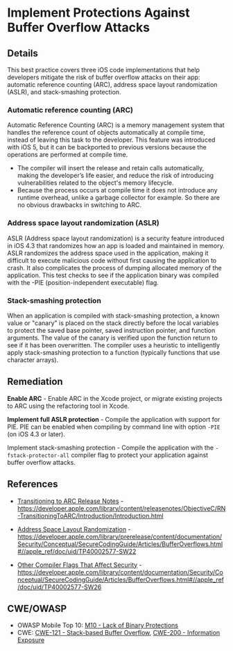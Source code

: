 # Implement Protections Against Buffer Overflow Attacks

## Details 

This best practice covers three iOS code implementations that help developers mitigate the risk of buffer overflow attacks on their app: automatic reference counting (ARC), address space layout randomization (ASLR), and stack-smashing protection.

### Automatic reference counting (ARC)

Automatic Reference Counting (ARC) is a memory management system that handles the reference count of objects automatically at compile time, instead of leaving this task to the developer. This feature was introduced with iOS 5, but it can be backported to previous versions because the operations are performed at compile time.

* The compiler will insert the release and retain calls automatically, making the developer’s life easier, and reduce the risk of introducing vulnerabilities related to the object's memory lifecycle.
* Because the process occurs at compile time it does not introduce any runtime overhead, unlike a garbage collector for example. So there are no obvious drawbacks in switching to ARC.


### Address space layout randomization (ASLR)

ASLR (Address space layout randomization) is a security feature introduced in iOS 4.3 that randomizes how an app is loaded and maintained in memory. ASLR randomizes the address space used in the application, making it difficult to execute malicious code without first causing the application to crash. It also complicates the process of dumping allocated memory of the application. This test checks to see if the application binary was compiled with the -PIE (position-independent executable) flag.

### Stack-smashing protection

When an application is compiled with stack-smashing protection, a known value or "canary" is placed on the stack directly before the local variables to protect the saved base pointer, saved instruction pointer, and function arguments. The value of the canary is verified upon the function return to see if it has been overwritten. The compiler uses a heuristic to intelligently apply stack-smashing protection to a function (typically functions that use character arrays).

## Remediation

**Enable ARC** - Enable ARC in the Xcode project, or migrate existing projects to ARC using the refactoring tool in Xcode.

**Implement full ASLR protection** - Compile the application with support for PIE. PIE can be enabled when compiling by command line with option `-PIE` (on iOS 4.3 or later).

Implement stack-smashing protection - Compile the application with the  `-fstack-protector-all` compiler flag to protect your application against buffer overflow attacks.

## References

  * [Transitioning to ARC Release Notes](https://developer.apple.com/library/content/releasenotes/ObjectiveC/RN-TransitioningToARC/Introduction/Introduction.html) - https://developer.apple.com/library/content/releasenotes/ObjectiveC/RN-TransitioningToARC/Introduction/Introduction.html

  * [Address Space Layout Randomization](https://developer.apple.com/library/prerelease/content/documentation/Security/Conceptual/SecureCodingGuide/Articles/BufferOverflows.html#//apple_ref/doc/uid/TP40002577-SW22) - https://developer.apple.com/library/prerelease/content/documentation/Security/Conceptual/SecureCodingGuide/Articles/BufferOverflows.html#//apple_ref/doc/uid/TP40002577-SW22

  * [Other Compiler Flags That Affect Security](https://developer.apple.com/library/content/documentation/Security/Conceptual/SecureCodingGuide/Articles/BufferOverflows.html#//apple_ref/doc/uid/TP40002577-SW26) - https://developer.apple.com/library/content/documentation/Security/Conceptual/SecureCodingGuide/Articles/BufferOverflows.html#//apple_ref/doc/uid/TP40002577-SW26 

## CWE/OWASP

  * OWASP Mobile Top 10: [M10 - Lack of Binary Protections](https://www.owasp.org/index.php/Mobile_Top_10_2014-M10)
  * CWE: [CWE-121 - Stack-based Buffer Overflow](https://cwe.mitre.org/data/definitions/121.html), [CWE-200 - Information Exposure](http://cwe.mitre.org/data/definitions/200.html)
  